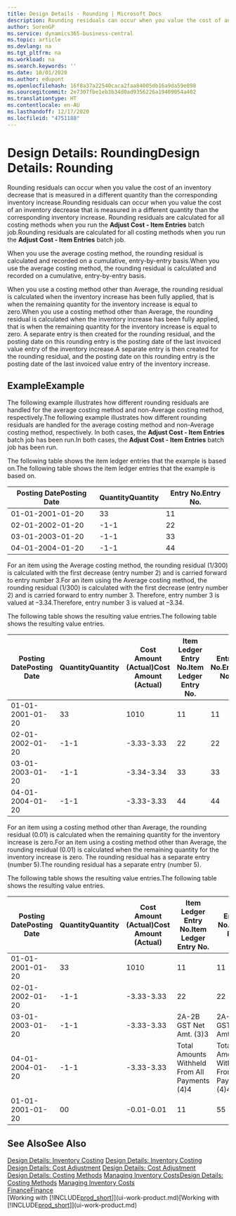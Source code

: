 ```yaml
---
title: Design Details - Rounding | Microsoft Docs
description: Rounding residuals can occur when you value the cost of an inventory decrease that is measured in a different quantity than the corresponding inventory increase. Rounding residuals are calculated for all costing methods when you run the **Adjust Cost - Item Entries** batch job.
author: SorenGP
ms.service: dynamics365-business-central
ms.topic: article
ms.devlang: na
ms.tgt_pltfrm: na
ms.workload: na
ms.search.keywords: ''
ms.date: 10/01/2020
ms.author: edupont
ms.openlocfilehash: 16f8a37a22540caca2faa84005db16a9da59e098
ms.sourcegitcommit: 2e7307fbe1eb3b34d0ad9356226a19409054a402
ms.translationtype: HT
ms.contentlocale: en-AU
ms.lasthandoff: 12/17/2020
ms.locfileid: "4751188"
---
```

# <a name="design-details-rounding"></a><span data-ttu-id="e3cec-104">Design Details: Rounding</span><span class="sxs-lookup"><span data-stu-id="e3cec-104">Design Details: Rounding</span></span>
<span data-ttu-id="e3cec-105">Rounding residuals can occur when you value the cost of an inventory decrease that is measured in a different quantity than the corresponding inventory increase.</span><span class="sxs-lookup"><span data-stu-id="e3cec-105">Rounding residuals can occur when you value the cost of an inventory decrease that is measured in a different quantity than the corresponding inventory increase.</span></span> <span data-ttu-id="e3cec-106">Rounding residuals are calculated for all costing methods when you run the **Adjust Cost - Item Entries** batch job.</span><span class="sxs-lookup"><span data-stu-id="e3cec-106">Rounding residuals are calculated for all costing methods when you run the **Adjust Cost - Item Entries** batch job.</span></span>  

 <span data-ttu-id="e3cec-107">When you use the average costing method, the rounding residual is calculated and recorded on a cumulative, entry-by-entry basis.</span><span class="sxs-lookup"><span data-stu-id="e3cec-107">When you use the average costing method, the rounding residual is calculated and recorded on a cumulative, entry-by-entry basis.</span></span>  

 <span data-ttu-id="e3cec-108">When you use a costing method other than Average, the rounding residual is calculated when the inventory increase has been fully applied, that is when the remaining quantity for the inventory increase is equal to zero.</span><span class="sxs-lookup"><span data-stu-id="e3cec-108">When you use a costing method other than Average, the rounding residual is calculated when the inventory increase has been fully applied, that is when the remaining quantity for the inventory increase is equal to zero.</span></span> <span data-ttu-id="e3cec-109">A separate entry is then created for the rounding residual, and the posting date on this rounding entry is the posting date of the last invoiced value entry of the inventory increase.</span><span class="sxs-lookup"><span data-stu-id="e3cec-109">A separate entry is then created for the rounding residual, and the posting date on this rounding entry is the posting date of the last invoiced value entry of the inventory increase.</span></span>  

## <a name="example"></a><span data-ttu-id="e3cec-110">Example</span><span class="sxs-lookup"><span data-stu-id="e3cec-110">Example</span></span>  
 <span data-ttu-id="e3cec-111">The following example illustrates how different rounding residuals are handled for the average costing method and non-Average costing method, respectively.</span><span class="sxs-lookup"><span data-stu-id="e3cec-111">The following example illustrates how different rounding residuals are handled for the average costing method and non-Average costing method, respectively.</span></span> <span data-ttu-id="e3cec-112">In both cases, the **Adjust Cost - Item Entries** batch job has been run.</span><span class="sxs-lookup"><span data-stu-id="e3cec-112">In both cases, the **Adjust Cost - Item Entries** batch job has been run.</span></span>  

 <span data-ttu-id="e3cec-113">The following table shows the item ledger entries that the example is based on.</span><span class="sxs-lookup"><span data-stu-id="e3cec-113">The following table shows the item ledger entries that the example is based on.</span></span>  

|<span data-ttu-id="e3cec-114">Posting Date</span><span class="sxs-lookup"><span data-stu-id="e3cec-114">Posting Date</span></span>|<span data-ttu-id="e3cec-115">Quantity</span><span class="sxs-lookup"><span data-stu-id="e3cec-115">Quantity</span></span>|<span data-ttu-id="e3cec-116">Entry No.</span><span class="sxs-lookup"><span data-stu-id="e3cec-116">Entry No.</span></span>|  
|------------------|--------------|---------------|  
|<span data-ttu-id="e3cec-117">01-01-20</span><span class="sxs-lookup"><span data-stu-id="e3cec-117">01-01-20</span></span>|<span data-ttu-id="e3cec-118">3</span><span class="sxs-lookup"><span data-stu-id="e3cec-118">3</span></span>|<span data-ttu-id="e3cec-119">1</span><span class="sxs-lookup"><span data-stu-id="e3cec-119">1</span></span>|  
|<span data-ttu-id="e3cec-120">02-01-20</span><span class="sxs-lookup"><span data-stu-id="e3cec-120">02-01-20</span></span>|<span data-ttu-id="e3cec-121">-1</span><span class="sxs-lookup"><span data-stu-id="e3cec-121">-1</span></span>|<span data-ttu-id="e3cec-122">2</span><span class="sxs-lookup"><span data-stu-id="e3cec-122">2</span></span>|  
|<span data-ttu-id="e3cec-123">03-01-20</span><span class="sxs-lookup"><span data-stu-id="e3cec-123">03-01-20</span></span>|<span data-ttu-id="e3cec-124">-1</span><span class="sxs-lookup"><span data-stu-id="e3cec-124">-1</span></span>|<span data-ttu-id="e3cec-125">3</span><span class="sxs-lookup"><span data-stu-id="e3cec-125">3</span></span>|  
|<span data-ttu-id="e3cec-126">04-01-20</span><span class="sxs-lookup"><span data-stu-id="e3cec-126">04-01-20</span></span>|<span data-ttu-id="e3cec-127">-1</span><span class="sxs-lookup"><span data-stu-id="e3cec-127">-1</span></span>|<span data-ttu-id="e3cec-128">4</span><span class="sxs-lookup"><span data-stu-id="e3cec-128">4</span></span>|  

 <span data-ttu-id="e3cec-129">For an item using the Average costing method, the rounding residual (1/300) is calculated with the first decrease (entry number 2) and is carried forward to entry number 3.</span><span class="sxs-lookup"><span data-stu-id="e3cec-129">For an item using the Average costing method, the rounding residual (1/300) is calculated with the first decrease (entry number 2) and is carried forward to entry number 3.</span></span> <span data-ttu-id="e3cec-130">Therefore, entry number 3 is valued at –3.34.</span><span class="sxs-lookup"><span data-stu-id="e3cec-130">Therefore, entry number 3 is valued at –3.34.</span></span>  

 <span data-ttu-id="e3cec-131">The following table shows the resulting value entries.</span><span class="sxs-lookup"><span data-stu-id="e3cec-131">The following table shows the resulting value entries.</span></span>  

|<span data-ttu-id="e3cec-132">Posting Date</span><span class="sxs-lookup"><span data-stu-id="e3cec-132">Posting Date</span></span>|<span data-ttu-id="e3cec-133">Quantity</span><span class="sxs-lookup"><span data-stu-id="e3cec-133">Quantity</span></span>|<span data-ttu-id="e3cec-134">Cost Amount (Actual)</span><span class="sxs-lookup"><span data-stu-id="e3cec-134">Cost Amount (Actual)</span></span>|<span data-ttu-id="e3cec-135">Item Ledger Entry No.</span><span class="sxs-lookup"><span data-stu-id="e3cec-135">Item Ledger Entry No.</span></span>|<span data-ttu-id="e3cec-136">Entry No.</span><span class="sxs-lookup"><span data-stu-id="e3cec-136">Entry No.</span></span>|  
|------------------|--------------|----------------------------|---------------------------|---------------|  
|<span data-ttu-id="e3cec-137">01-01-20</span><span class="sxs-lookup"><span data-stu-id="e3cec-137">01-01-20</span></span>|<span data-ttu-id="e3cec-138">3</span><span class="sxs-lookup"><span data-stu-id="e3cec-138">3</span></span>|<span data-ttu-id="e3cec-139">10</span><span class="sxs-lookup"><span data-stu-id="e3cec-139">10</span></span>|<span data-ttu-id="e3cec-140">1</span><span class="sxs-lookup"><span data-stu-id="e3cec-140">1</span></span>|<span data-ttu-id="e3cec-141">1</span><span class="sxs-lookup"><span data-stu-id="e3cec-141">1</span></span>|  
|<span data-ttu-id="e3cec-142">02-01-20</span><span class="sxs-lookup"><span data-stu-id="e3cec-142">02-01-20</span></span>|<span data-ttu-id="e3cec-143">-1</span><span class="sxs-lookup"><span data-stu-id="e3cec-143">-1</span></span>|<span data-ttu-id="e3cec-144">-3.33</span><span class="sxs-lookup"><span data-stu-id="e3cec-144">-3.33</span></span>|<span data-ttu-id="e3cec-145">2</span><span class="sxs-lookup"><span data-stu-id="e3cec-145">2</span></span>|<span data-ttu-id="e3cec-146">2</span><span class="sxs-lookup"><span data-stu-id="e3cec-146">2</span></span>|  
|<span data-ttu-id="e3cec-147">03-01-20</span><span class="sxs-lookup"><span data-stu-id="e3cec-147">03-01-20</span></span>|<span data-ttu-id="e3cec-148">-1</span><span class="sxs-lookup"><span data-stu-id="e3cec-148">-1</span></span>|<span data-ttu-id="e3cec-149">-3.34</span><span class="sxs-lookup"><span data-stu-id="e3cec-149">-3.34</span></span>|<span data-ttu-id="e3cec-150">3</span><span class="sxs-lookup"><span data-stu-id="e3cec-150">3</span></span>|<span data-ttu-id="e3cec-151">3</span><span class="sxs-lookup"><span data-stu-id="e3cec-151">3</span></span>|  
|<span data-ttu-id="e3cec-152">04-01-20</span><span class="sxs-lookup"><span data-stu-id="e3cec-152">04-01-20</span></span>|<span data-ttu-id="e3cec-153">-1</span><span class="sxs-lookup"><span data-stu-id="e3cec-153">-1</span></span>|<span data-ttu-id="e3cec-154">-3.33</span><span class="sxs-lookup"><span data-stu-id="e3cec-154">-3.33</span></span>|<span data-ttu-id="e3cec-155">4</span><span class="sxs-lookup"><span data-stu-id="e3cec-155">4</span></span>|<span data-ttu-id="e3cec-156">4</span><span class="sxs-lookup"><span data-stu-id="e3cec-156">4</span></span>|  

 <span data-ttu-id="e3cec-157">For an item using a costing method other than Average, the rounding residual (0.01) is calculated when the remaining quantity for the inventory increase is zero.</span><span class="sxs-lookup"><span data-stu-id="e3cec-157">For an item using a costing method other than Average, the rounding residual (0.01) is calculated when the remaining quantity for the inventory increase is zero.</span></span> <span data-ttu-id="e3cec-158">The rounding residual has a separate entry (number 5).</span><span class="sxs-lookup"><span data-stu-id="e3cec-158">The rounding residual has a separate entry (number 5).</span></span>  

 <span data-ttu-id="e3cec-159">The following table shows the resulting value entries.</span><span class="sxs-lookup"><span data-stu-id="e3cec-159">The following table shows the resulting value entries.</span></span>  

|<span data-ttu-id="e3cec-160">Posting Date</span><span class="sxs-lookup"><span data-stu-id="e3cec-160">Posting Date</span></span>|<span data-ttu-id="e3cec-161">Quantity</span><span class="sxs-lookup"><span data-stu-id="e3cec-161">Quantity</span></span>|<span data-ttu-id="e3cec-162">Cost Amount (Actual)</span><span class="sxs-lookup"><span data-stu-id="e3cec-162">Cost Amount (Actual)</span></span>|<span data-ttu-id="e3cec-163">Item Ledger Entry No.</span><span class="sxs-lookup"><span data-stu-id="e3cec-163">Item Ledger Entry No.</span></span>|<span data-ttu-id="e3cec-164">Entry No.</span><span class="sxs-lookup"><span data-stu-id="e3cec-164">Entry No.</span></span>|  
|------------------|--------------|----------------------------|---------------------------|---------------|  
|<span data-ttu-id="e3cec-165">01-01-20</span><span class="sxs-lookup"><span data-stu-id="e3cec-165">01-01-20</span></span>|<span data-ttu-id="e3cec-166">3</span><span class="sxs-lookup"><span data-stu-id="e3cec-166">3</span></span>|<span data-ttu-id="e3cec-167">10</span><span class="sxs-lookup"><span data-stu-id="e3cec-167">10</span></span>|<span data-ttu-id="e3cec-168">1</span><span class="sxs-lookup"><span data-stu-id="e3cec-168">1</span></span>|<span data-ttu-id="e3cec-169">1</span><span class="sxs-lookup"><span data-stu-id="e3cec-169">1</span></span>|  
|<span data-ttu-id="e3cec-170">02-01-20</span><span class="sxs-lookup"><span data-stu-id="e3cec-170">02-01-20</span></span>|<span data-ttu-id="e3cec-171">-1</span><span class="sxs-lookup"><span data-stu-id="e3cec-171">-1</span></span>|<span data-ttu-id="e3cec-172">-3.33</span><span class="sxs-lookup"><span data-stu-id="e3cec-172">-3.33</span></span>|<span data-ttu-id="e3cec-173">2</span><span class="sxs-lookup"><span data-stu-id="e3cec-173">2</span></span>|<span data-ttu-id="e3cec-174">2</span><span class="sxs-lookup"><span data-stu-id="e3cec-174">2</span></span>|  
|<span data-ttu-id="e3cec-175">03-01-20</span><span class="sxs-lookup"><span data-stu-id="e3cec-175">03-01-20</span></span>|<span data-ttu-id="e3cec-176">-1</span><span class="sxs-lookup"><span data-stu-id="e3cec-176">-1</span></span>|<span data-ttu-id="e3cec-177">-3.33</span><span class="sxs-lookup"><span data-stu-id="e3cec-177">-3.33</span></span>|<span data-ttu-id="e3cec-178">2A-2B GST Net Amt. (3)</span><span class="sxs-lookup"><span data-stu-id="e3cec-178">3</span></span>|<span data-ttu-id="e3cec-179">2A-2B GST Net Amt. (3)</span><span class="sxs-lookup"><span data-stu-id="e3cec-179">3</span></span>|  
|<span data-ttu-id="e3cec-180">04-01-20</span><span class="sxs-lookup"><span data-stu-id="e3cec-180">04-01-20</span></span>|<span data-ttu-id="e3cec-181">-1</span><span class="sxs-lookup"><span data-stu-id="e3cec-181">-1</span></span>|<span data-ttu-id="e3cec-182">-3.33</span><span class="sxs-lookup"><span data-stu-id="e3cec-182">-3.33</span></span>|<span data-ttu-id="e3cec-183">Total Amounts Withheld From All Payments (4)</span><span class="sxs-lookup"><span data-stu-id="e3cec-183">4</span></span>|<span data-ttu-id="e3cec-184">Total Amounts Withheld From All Payments (4)</span><span class="sxs-lookup"><span data-stu-id="e3cec-184">4</span></span>|  
|<span data-ttu-id="e3cec-185">01-01-20</span><span class="sxs-lookup"><span data-stu-id="e3cec-185">01-01-20</span></span>|<span data-ttu-id="e3cec-186">0</span><span class="sxs-lookup"><span data-stu-id="e3cec-186">0</span></span>|<span data-ttu-id="e3cec-187">-0.01</span><span class="sxs-lookup"><span data-stu-id="e3cec-187">-0.01</span></span>|<span data-ttu-id="e3cec-188">1</span><span class="sxs-lookup"><span data-stu-id="e3cec-188">1</span></span>|<span data-ttu-id="e3cec-189">5</span><span class="sxs-lookup"><span data-stu-id="e3cec-189">5</span></span>|  

## <a name="see-also"></a><span data-ttu-id="e3cec-190">See Also</span><span class="sxs-lookup"><span data-stu-id="e3cec-190">See Also</span></span>  
 <span data-ttu-id="e3cec-191">[Design Details: Inventory Costing](design-details-inventory-costing.md) </span><span class="sxs-lookup"><span data-stu-id="e3cec-191">[Design Details: Inventory Costing](design-details-inventory-costing.md) </span></span>  
 <span data-ttu-id="e3cec-192">[Design Details: Cost Adjustment](design-details-cost-adjustment.md) </span><span class="sxs-lookup"><span data-stu-id="e3cec-192">[Design Details: Cost Adjustment](design-details-cost-adjustment.md) </span></span>  
 <span data-ttu-id="e3cec-193">[Design Details: Costing Methods](design-details-costing-methods.md) [Managing Inventory Costs](finance-manage-inventory-costs.md)</span><span class="sxs-lookup"><span data-stu-id="e3cec-193">[Design Details: Costing Methods](design-details-costing-methods.md) [Managing Inventory Costs](finance-manage-inventory-costs.md)</span></span>  
 [<span data-ttu-id="e3cec-194">Finance</span><span class="sxs-lookup"><span data-stu-id="e3cec-194">Finance</span></span>](finance.md)  
 <span data-ttu-id="e3cec-195">[Working with [!INCLUDE[prod_short](includes/prod_short.md)]](ui-work-product.md)</span><span class="sxs-lookup"><span data-stu-id="e3cec-195">[Working with [!INCLUDE[prod_short](includes/prod_short.md)]](ui-work-product.md)</span></span>
